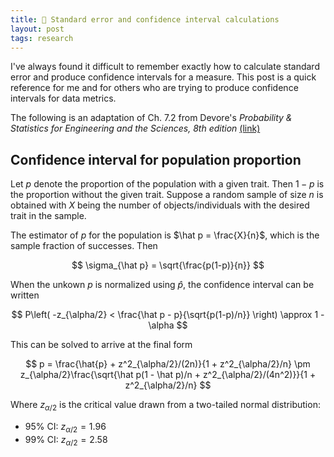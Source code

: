 ```yaml
---
title: 🧮 Standard error and confidence interval calculations
layout: post
tags: research
---
```


I've always found it difficult to remember exactly how to calculate standard error and produce confidence intervals for a measure. This post is a quick reference for me and for others who are trying to produce confidence intervals for data metrics.

The following is an adaptation of Ch. 7.2 from Devore's *Probability & Statistics for Engineering and the Sciences, 8th edition* [(link)](https://faculty.ksu.edu.sa/sites/default/files/probability_and_statistics_for_engineering_and_the_sciences.pdf)

## Confidence interval for population proportion

Let $p$ denote the proportion of the population with a given trait. Then $1-p$ is the proportion without the given trait. Suppose a random sample of size $n$ is obtained with $X$ being the number of objects/individuals with the desired trait in the sample.

The estimator of $p$ for the population is $\hat p = \frac{X}{n}$, which is the sample fraction of successes. Then

$$
\sigma_{\hat p} = \sqrt{\frac{p(1-p)}{n}}
$$

When the unkown $p$ is normalized using $\hat p$, the confidence interval can be written

$$
P\left( -z_{\alpha/2} < \frac{\hat p - p}{\sqrt{p(1-p)/n}} \right) \approx 1 - \alpha
$$

This can be solved to arrive at the final form

$$
p = \frac{\hat{p} + z^2_{\alpha/2}/(2n)}{1 + z^2_{\alpha/2}/n} \pm z_{\alpha/2}\frac{\sqrt{\hat p(1 - \hat p)/n + z^2_{\alpha/2}/(4n^2)}}{1 + z^2_{\alpha/2}/n}
$$

Where $z_{\alpha/2}$ is the critical value drawn from a two-tailed normal distribution:

- 95% CI: $z_{\alpha/2} = 1.96$
- 99% CI: $z_{\alpha/2} = 2.58$